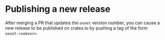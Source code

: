 # Publishing a new release

After merging a PR that updates the `oxnet` version number, you can cause a new
release to be published on crates.io by pushing a tag of the form `oxnet-<semver>`.
